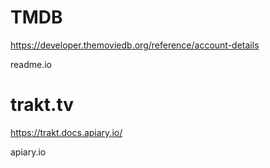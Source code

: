 

# TMDB
https://developer.themoviedb.org/reference/account-details

readme.io

# trakt.tv
https://trakt.docs.apiary.io/

apiary.io
